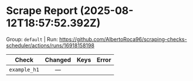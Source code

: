 # Scrape Report (2025-08-12T18:57:52.392Z)

Group: `default`  |  Run: https://github.com/AlbertoRoca96/scraping-checks-scheduler/actions/runs/16918158198

| Check | Changed | Keys | Error |
|---|:---:|:--|:--|
| `example_h1` | — |  |  |
